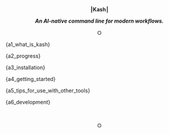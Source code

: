 <div align="center">

<p style="max-width: 400px;">

<br/>

<b>⎮Kash⎮</b>

<b><i>An AI-native command line for modern workflows.</i></b>

⛭

</p>

</div>

{a1_what_is_kash}

{a2_progress}

{a3_installation}

{a4_getting_started}

{a5_tips_for_use_with_other_tools}

{a6_development}

<br/>

<div align="center">

⛭

</div>
